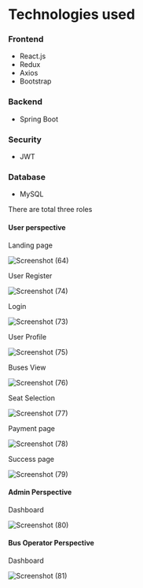 # Technologies used #
### Frontend ###

- React.js
- Redux
- Axios
- Bootstrap



### Backend ###

- Spring Boot


### Security ###
- JWT


### Database ###

- MySQL



There are total three roles

#### User perspective ####

Landing page

![Screenshot (64)](https://github.com/Popuri-Sowmya/Bus-Reservation-System/assets/166593956/ca7c788f-0567-45df-876b-007e8313cf73)


User Register

![Screenshot (74)](https://github.com/Popuri-Sowmya/Bus-Reservation-System/assets/166593956/88b978fc-3ae1-4701-9d6c-473ff82e8c60)


Login

![Screenshot (73)](https://github.com/Popuri-Sowmya/Bus-Reservation-System/assets/166593956/3a413c44-a357-486f-a337-1e73ce97fa14)


User Profile

![Screenshot (75)](https://github.com/Popuri-Sowmya/Bus-Reservation-System/assets/166593956/a44d6e1a-0df1-48ac-a9c9-fd9e197f707f)


Buses View

![Screenshot (76)](https://github.com/Popuri-Sowmya/Bus-Reservation-System/assets/166593956/857f1344-4d00-4c3e-91ac-fee5fe807a52)


Seat Selection

![Screenshot (77)](https://github.com/Popuri-Sowmya/Bus-Reservation-System/assets/166593956/a80b3423-1376-4c75-8007-bf4450e7c4f3)


Payment page

![Screenshot (78)](https://github.com/Popuri-Sowmya/Bus-Reservation-System/assets/166593956/49f50097-0a6f-4ef1-9abe-63d40b1c2744)


Success page

![Screenshot (79)](https://github.com/Popuri-Sowmya/Bus-Reservation-System/assets/166593956/6cf3713f-4910-4808-b75c-306ea60489b1)



#### Admin Perspective ####

Dashboard

![Screenshot (80)](https://github.com/Popuri-Sowmya/Bus-Reservation-System/assets/166593956/6ee430ca-9a87-4823-a21f-9fa72af2200c)



#### Bus Operator Perspective ####

Dashboard

![Screenshot (81)](https://github.com/Popuri-Sowmya/Bus-Reservation-System/assets/166593956/8e3a00bf-2b84-4e61-90d3-70b0ed379c18)
